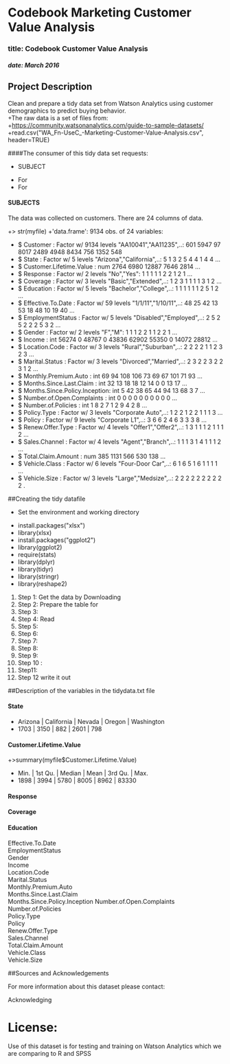 # Codebook Marketing Customer Value Analysis

### title: Codebook Customer Value Analysis
##### date: March 2016

## Project Description

Clean and prepare a tidy data set from Watson Analytics using customer demographics to predict buying behavior.  
+The raw data is a set of files from: 
+https://community.watsonanalytics.com/guide-to-sample-datasets/
+read.csv("WA_Fn-UseC_-Marketing-Customer-Value-Analysis.csv", header=TRUE)

####The consumer of this tidy data set requests:

* SUBJECT 
+ For 
+ For 

#### SUBJECTS 
The data was collected on customers.
There are 24 columns of data.

+> str(myfile)
+'data.frame':	9134 obs. of  24 variables:
+ $ Customer                     : Factor w/ 9134 levels "AA10041","AA11235",..: 601 5947 97 8017 2489 4948 8434 756 1352 548 
+ $ State                        : Factor w/ 5 levels "Arizona","California",..: 5 1 3 2 5 4 4 1 4 4 ...
+ $ Customer.Lifetime.Value      : num  2764 6980 12887 7646 2814 ...
+ $ Response                     : Factor w/ 2 levels "No","Yes": 1 1 1 1 1 2 2 1 2 1 ...
+ $ Coverage                     : Factor w/ 3 levels "Basic","Extended",..: 1 2 3 1 1 1 1 3 1 2 ...
+ $ Education                    : Factor w/ 5 levels "Bachelor","College",..: 1 1 1 1 1 1 2 5 1 2 ...
+ $ Effective.To.Date            : Factor w/ 59 levels "1/1/11","1/10/11",..: 48 25 42 13 53 18 48 10 19 40 ...
+ $ EmploymentStatus             : Factor w/ 5 levels "Disabled","Employed",..: 2 5 2 5 2 2 2 5 3 2 ...
+ $ Gender                       : Factor w/ 2 levels "F","M": 1 1 1 2 2 1 1 2 2 1 ...
+ $ Income                       : int  56274 0 48767 0 43836 62902 55350 0 14072 28812 ...
+ $ Location.Code                : Factor w/ 3 levels "Rural","Suburban",..: 2 2 2 2 1 1 2 3 2 3 ...
+ $ Marital.Status               : Factor w/ 3 levels "Divorced","Married",..: 2 3 2 2 3 2 2 3 1 2 ...
+ $ Monthly.Premium.Auto         : int  69 94 108 106 73 69 67 101 71 93 ...
+ $ Months.Since.Last.Claim      : int  32 13 18 18 12 14 0 0 13 17 ...
+ $ Months.Since.Policy.Inception: int  5 42 38 65 44 94 13 68 3 7 ...
+ $ Number.of.Open.Complaints    : int  0 0 0 0 0 0 0 0 0 0 ...
+ $ Number.of.Policies           : int  1 8 2 7 1 2 9 4 2 8 ...
+ $ Policy.Type                  : Factor w/ 3 levels "Corporate Auto",..: 1 2 2 1 2 2 1 1 1 3 ...
+ $ Policy                       : Factor w/ 9 levels "Corporate L1",..: 3 6 6 2 4 6 3 3 3 8 ...
+ $ Renew.Offer.Type             : Factor w/ 4 levels "Offer1","Offer2",..: 1 3 1 1 1 2 1 1 1 2 ...
+ $ Sales.Channel                : Factor w/ 4 levels "Agent","Branch",..: 1 1 1 3 1 4 1 1 1 2 ...
+ $ Total.Claim.Amount           : num  385 1131 566 530 138 ...
+ $ Vehicle.Class                : Factor w/ 6 levels "Four-Door Car",..: 6 1 6 5 1 6 1 1 1 1 ...
+ $ Vehicle.Size                 : Factor w/ 3 levels "Large","Medsize",..: 2 2 2 2 2 2 2 2 2 2 .


##Creating the tidy datafile
* Set the environment and working directory
+ install.packages("xlsx")
+ library(xlsx)
+ install.packages("ggplot2")
+ library(ggplot2)
+ require(stats)
+ library(dplyr)
+ library(tidyr)
+ library(stringr)
+ library(reshape2)


1. Step 1: Get the data by Downloading 
2. Step 2: Prepare the table for 
3. Step 3: 
4. Step 4: Read 
5. Step 5: 
6. Step 6:       
7. Step 7: 
8. Step 8: 
9. Step 9: 
10. Step 10 :
11. Step11: 
12. Step 12 write it out


##Description of the variables in the tidydata.txt file

#### State 
+ Arizona | California |    Nevada |    Oregon  | Washington 
+  1703   |    3150    |      882  |     2601   |     798

#### Customer.Lifetime.Value
+>summary(myfile$Customer.Lifetime.Value)
+ Min. | 1st Qu. | Median |   Mean | 3rd Qu. |    Max. 
+ 1898 |  3994   |  5780  |   8005 |   8962  |   83330 

#### Response                     

#### Coverage    

#### Education                    
 Effective.To.Date            
 EmploymentStatus             
 Gender                      
 Income                     
 Location.Code                
 Marital.Status               
 Monthly.Premium.Auto         
 Months.Since.Last.Claim      
 Months.Since.Policy.Inception
 Number.of.Open.Complaints    
 Number.of.Policies           
 Policy.Type                  
 Policy                       
 Renew.Offer.Type            
 Sales.Channel              
 Total.Claim.Amount           
 Vehicle.Class                
 Vehicle.Size                

 
 
 


##Sources and Acknowledgements

For more information about this dataset please contact: 

Acknowledging 

License:
========
Use of this dataset is for testing and training on Watson Analytics which we are comparing to R and SPSS

